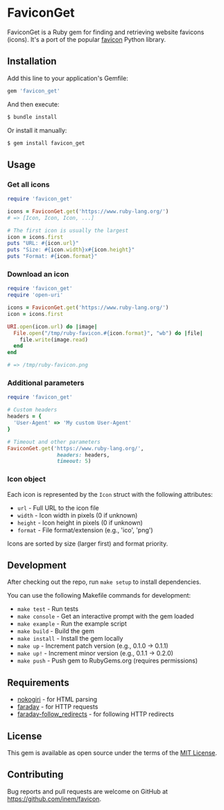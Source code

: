 # FaviconGet

FaviconGet is a Ruby gem for finding and retrieving website favicons (icons). It's a port of the popular [favicon](https://github.com/scottwernervt/favicon) Python library.

## Installation

Add this line to your application's Gemfile:

```ruby
gem 'favicon_get'
```

And then execute:

```bash
$ bundle install
```

Or install it manually:

```bash
$ gem install favicon_get
```

## Usage

### Get all icons

```ruby
require 'favicon_get'

icons = FaviconGet.get('https://www.ruby-lang.org/')
# => [Icon, Icon, Icon, ...]

# The first icon is usually the largest
icon = icons.first
puts "URL: #{icon.url}"
puts "Size: #{icon.width}x#{icon.height}"
puts "Format: #{icon.format}"
```

### Download an icon

```ruby
require 'favicon_get'
require 'open-uri'

icons = FaviconGet.get('https://www.ruby-lang.org/')
icon = icons.first

URI.open(icon.url) do |image|
  File.open("/tmp/ruby-favicon.#{icon.format}", "wb") do |file|
    file.write(image.read)
  end
end

# => /tmp/ruby-favicon.png
```

### Additional parameters

```ruby
require 'favicon_get'

# Custom headers
headers = {
  'User-Agent' => 'My custom User-Agent'
}

# Timeout and other parameters
FaviconGet.get('https://www.ruby-lang.org/',
                headers: headers,
                timeout: 5)
```

### Icon object

Each icon is represented by the `Icon` struct with the following attributes:

- `url` - Full URL to the icon file
- `width` - Icon width in pixels (0 if unknown)
- `height` - Icon height in pixels (0 if unknown)
- `format` - File format/extension (e.g., 'ico', 'png')

Icons are sorted by size (larger first) and format priority.

## Development

After checking out the repo, run `make setup` to install dependencies.

You can use the following Makefile commands for development:

- `make test` - Run tests
- `make console` - Get an interactive prompt with the gem loaded
- `make example` - Run the example script
- `make build` - Build the gem
- `make install` - Install the gem locally
- `make up` - Increment patch version (e.g., 0.1.0 → 0.1.1)
- `make up!` - Increment minor version (e.g., 0.1.1 → 0.2.0)
- `make push` - Push gem to RubyGems.org (requires permissions)

## Requirements

* [nokogiri](https://github.com/sparklemotion/nokogiri) - for HTML parsing
* [faraday](https://github.com/lostisland/faraday) - for HTTP requests
* [faraday-follow_redirects](https://github.com/tisba/faraday-follow-redirects) - for following HTTP redirects

## License

This gem is available as open source under the terms of the [MIT License](https://opensource.org/licenses/MIT).

## Contributing

Bug reports and pull requests are welcome on GitHub at https://github.com/inem/favicon.
